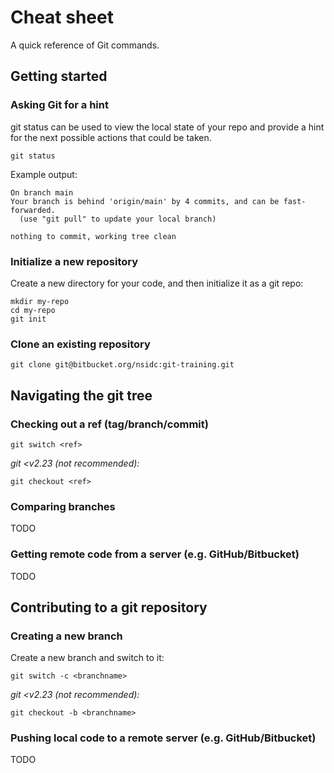 # Cheat sheet

A quick reference of Git commands.


## Getting started

### Asking Git for a hint

git status can be used to view the local state of your repo and provide a 
hint for the next possible actions that could be taken.

```
git status
```
Example output:
```
On branch main
Your branch is behind 'origin/main' by 4 commits, and can be fast-forwarded.
  (use "git pull" to update your local branch)

nothing to commit, working tree clean
```

### Initialize a new repository

Create a new directory for your code, and then initialize it as a git repo:

```
mkdir my-repo
cd my-repo
git init
```


### Clone an existing repository

```
git clone git@bitbucket.org/nsidc:git-training.git
```


## Navigating the git tree

### Checking out a ref (tag/branch/commit)

```
git switch <ref>
```

_git <v2.23 (not recommended):_
```
git checkout <ref>
```


### Comparing branches

TODO


### Getting remote code from a server (e.g. GitHub/Bitbucket)

TODO


## Contributing to a git repository

### Creating a new branch

Create a new branch and switch to it:

```
git switch -c <branchname>
```

_git <v2.23 (not recommended):_
```
git checkout -b <branchname>
```


### Pushing local code to a remote server (e.g. GitHub/Bitbucket)

TODO
